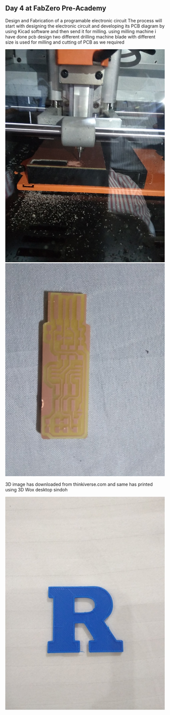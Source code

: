 ## Day 4 at FabZero Pre-Academy

Design and Fabrication of a programable electronic circuit The process will start with designing the electronic circuit and developing its PCB diagram by using Kicad software and then send it for milling.
using milling machine i have done pcb design
two different drilling machine blade with different size is used for milling and cutting of PCB as we required

![image of pcb](../img/pcbmilling.jpg)
![image of pcb](../img/pcb.jpg)

3D image has downloaded from thinkiverse.com and same has printed using 3D Wox desktop sindoh

![image of vinyl cutter](../img/3dmodel1.jpg)